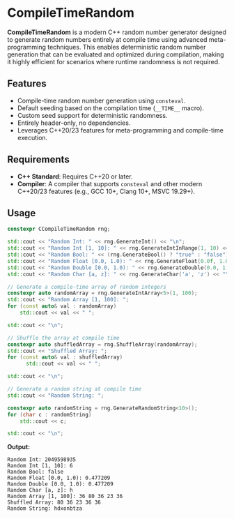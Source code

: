 # CompileTimeRandom

**CompileTimeRandom** is a modern C++ random number generator designed to generate random numbers entirely at compile time using advanced meta-programming techniques. This enables deterministic random number generation that can be evaluated and optimized during compilation, making it highly efficient for scenarios where runtime randomness is not required.

## Features

- Compile-time random number generation using `consteval`.
- Default seeding based on the compilation time (`__TIME__` macro).
- Custom seed support for deterministic randomness.
- Entirely header-only, no dependencies.
- Leverages C++20/23 features for meta-programming and compile-time execution.

## Requirements

- **C++ Standard**: Requires C++20 or later.
- **Compiler**: A compiler that supports `consteval` and other modern C++20/23 features (e.g., GCC 10+, Clang 10+, MSVC 19.29+).

## Usage
```cpp
constexpr CCompileTimeRandom rng;

std::cout << "Random Int: " << rng.GenerateInt() << "\n";
std::cout << "Random Int [1, 10]: " << rng.GenerateIntInRange(1, 10) << "\n";
std::cout << "Random Bool: " << (rng.GenerateBool() ? "true" : "false") << "\n";
std::cout << "Random Float [0.0, 1.0): " << rng.GenerateFloat(0.0f, 1.0f) << "\n";
std::cout << "Random Double [0.0, 1.0): " << rng.GenerateDouble(0.0, 1.0) << "\n";
std::cout << "Random Char [a, z]: " << rng.GenerateChar('a', 'z') << "\n";

// Generate a compile-time array of random integers
constexpr auto randomArray = rng.GenerateIntArray<5>(1, 100);
std::cout << "Random Array [1, 100]: ";
for (const auto& val : randomArray)
    std::cout << val << " ";

std::cout << "\n";

// Shuffle the array at compile time
constexpr auto shuffledArray = rng.ShuffleArray(randomArray);
std::cout << "Shuffled Array: ";
for (const auto& val : shuffledArray)
      std::cout << val << " ";

std::cout << "\n";

// Generate a random string at compile time
std::cout << "Random String: ";

constexpr auto randomString = rng.GenerateRandomString<10>();
for (char c : randomString)
    std::cout << c;

std::cout << "\n";
```
**Output:**
```
Random Int: 2049598935
Random Int [1, 10]: 6
Random Bool: false
Random Float [0.0, 1.0): 0.477209
Random Double [0.0, 1.0): 0.477209
Random Char [a, z]: h
Random Array [1, 100]: 36 80 36 23 36
Shuffled Array: 80 36 23 36 36
Random String: hdxonbtza
```
